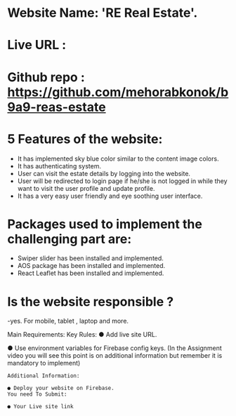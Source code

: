 # Website Name: 'RE Real Estate'.

# Live URL :

# Github repo : https://github.com/mehorabkonok/b9a9-reas-estate

# 5 Features of the website:

- It has implemented sky blue color similar to the content image colors.
- It has authenticating system.
- User can visit the estate details by logging into the website.
- User will be redirected to login page if he/she is not logged in while they want to visit the user profile and update profile.
- It has a very easy user friendly and eye soothing user interface.

# Packages used to implement the challenging part are:

- Swiper slider has been installed and implemented.
- AOS package has been installed and implemented.
- React Leaflet has been installed and implemented.

# Is the website responsible ?

-yes. For mobile, tablet , laptop and more.

Main Requirements:
Key Rules:
● Add live site URL.

● Use environment variables for Firebase config keys. (In the Assignment
video you will see this point is on additional information but remember it
is mandatory to implement)

    Additional Information:

    ● Deploy your website on Firebase.
    You need To Submit:

    ● Your Live site link
